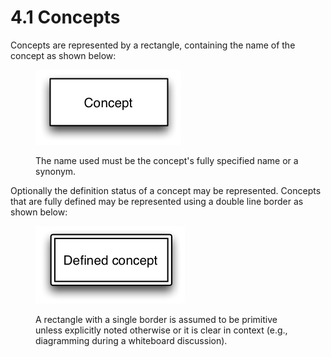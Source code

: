 # 4.1 Concepts

  

Concepts are represented by a rectangle, containing the name of the concept as shown below:

  

<figure><img src="../images/29950806.png" alt="" title=""><figcaption><p>The name used must be the concept's fully specified name or a synonym.</p></figcaption></figure>

  

  

  

  

  

Optionally the definition status of a concept may be represented. Concepts that are fully defined may be represented using a double line border as shown below:

  

<figure><img src="../images/29950805.png" alt="" title=""><figcaption><p>A rectangle with a single border is assumed to be primitive unless explicitly noted otherwise or it is clear in context (e.g., diagramming during a whiteboard discussion).</p></figcaption></figure>

  

  

  

  

